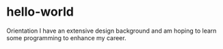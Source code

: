 # hello-world
Orientation
I have an extensive design background and am hoping to learn some programming to enhance my career.
